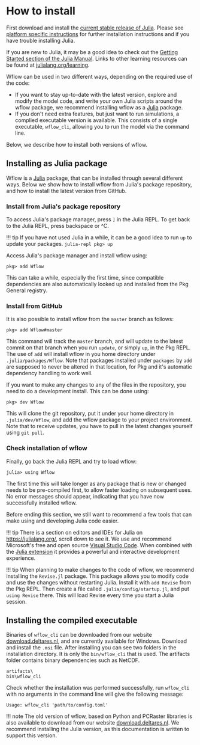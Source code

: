 # How to install

First download and install the [current stable release of
Julia](https://julialang.org/downloads/#current_stable_release). Please see [platform
specific instructions](https://julialang.org/downloads/platform/) for further installation
instructions and if you have trouble installing Julia. 

If you are new to Julia, it may be a good idea to check out the [Getting Started section of
the Julia Manual](https://docs.julialang.org/en/v1/manual/getting-started/). Links to other
learning resources can be found at
[julialang.org/learning](https://julialang.org/learning/).


Wflow can be used in two different ways, depending on the required use of the code:

- If you want to stay up-to-date with the latest version, explore and modify the model code,
  and write your own Julia scripts around the wflow package, we recommend installing wflow
  as a [Julia](https://julialang.org/) package.
- If you don't need extra features, but just want to run simulations, a complied executable
  version is available. This consists of a single executable, `wflow_cli`, allowing you to
  run the model via the command line.

Below, we describe how to install both versions of wflow. 

## Installing as Julia package

Wflow is a [Julia](https://julialang.org/) package, that can be installed through several 
different ways. Below we show how to install wflow from Julia's package repository, and
how to install the latest version from GitHub. 

### Install from Julia's package repository 

To access Julia's package manager, press `]` in the Julia REPL.  To get back to the Julia 
REPL, press backspace or ^C. 

!!! tip
    If you have not used Julia in a while, it can be a good idea to run `up` to update your
    packages.
    ```julia-repl
    pkg> up
    ```

Access Julia's package manager and install wflow using:
```julia-repl
pkg> add Wflow
```

This can take a while, especially the first time, since compatible dependencies are also
automatically looked up and installed from the Pkg General registry. 

### Install from GitHub

It is also possible to install wflow from the `master` branch as follows:

```julia-repl
pkg> add Wflow#master
```

This command will track the `master` branch, and will update to the latest commit on that
branch when you run `update`, or simply `up`, in the Pkg REPL. The use of `add` will install
wflow in you home directory under `.julia/packages/Wflow`. Note that packages installed
under `packages` by `add` are supposed to never be altered in that location, for Pkg and
it's automatic dependency handling to work well. 

If you want to make any changes to any of the files in the repository, you need to do 
a development install. This can be done using:

```julia-repl
pkg> dev Wflow
```

This will clone the git repository, put it under your home directory in `.julia/dev/Wflow`,
and add the wflow package to your project environment. Note that to receive updates, you
have to pull in the latest changes yourself using `git pull`.

### Check installation of wflow

Finally, go back the Julia REPL and try to load wflow:

```julia-repl
julia> using Wflow
```

The first time this will take longer as any package that is new or changed needs to be
pre-compiled first, to allow faster loading on subsequent uses. No error messages should 
appear, indicating that you have now successfully installed wflow. 

Before ending this section, we still want to recommend a few tools that can make using and
developing Julia code easier.

!!! tip
    There is a section on editors and IDEs for Julia on <https://julialang.org/>, scroll
    down to see it. We use and recommend Microsoft's free and open source [Visual Studio
    Code](https://code.visualstudio.com/). When combined with the [Julia
    extension](https://www.julia-vscode.org/) it provides a powerful and interactive
    development experience.

!!! tip
    When planning to make changes to the code of wflow, we recommend installing the `Revise.jl`
    package. This package allows you to modify code and use the changes without restarting 
    Julia. Install it with `add Revise` from the Pkg REPL. Then create a file called
    `.julia/config/startup.jl`, and put `using Revise` there. This will load Revise every 
    time you start a Julia session.

## Installing the compiled executable

Binaries of `wflow_cli` can be downloaded from our website
[download.deltares.nl](https://download.deltares.nl/en/download/wflow/), and are currently
available for Windows. Download and install the `.msi` file. After installing you can see
two folders in the installation directory. It is only the `bin/wflow_cli` that is used. The
artifacts folder contains binary dependencies such as NetCDF.

```
artifacts\
bin\wflow_cli
```

Check whether the installation was performed successfully, run `wflow_cli` with no 
arguments in the command line will give the following message:

```
Usage: wflow_cli 'path/to/config.toml'
```


!!! note
    The old version of wflow, based on Python and PCRaster libraries is also available to
    download from our website [download.deltares.nl](https://download.deltares.nl/en/download/wflow/).
    We recommend installing the Julia version, as this documentation is written to support
    this version. 



